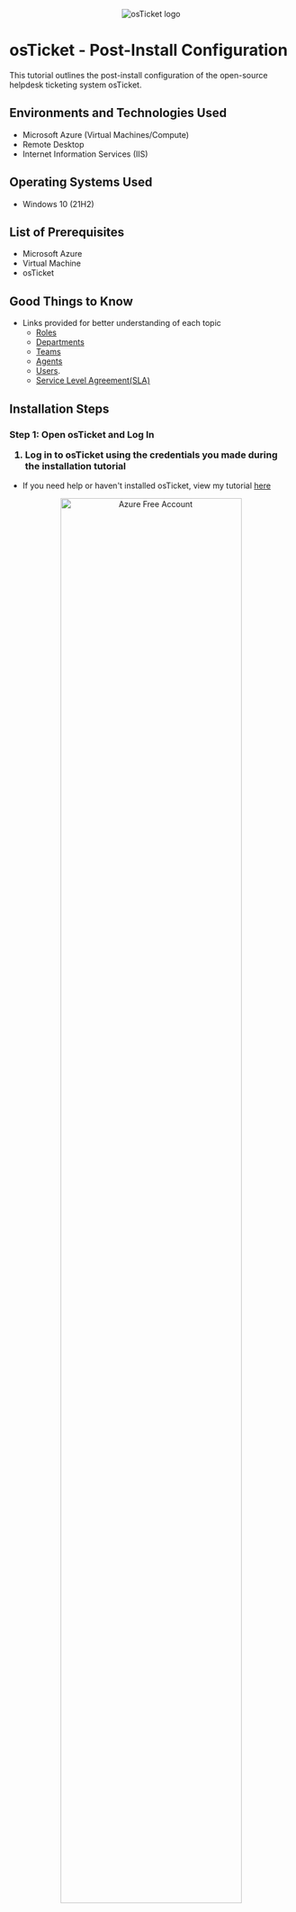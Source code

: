 <p align="center">
<img src="https://i.imgur.com/Clzj7Xs.png" alt="osTicket logo"/>
</p>

<h1>osTicket -  Post-Install Configuration</h1>
This tutorial outlines the post-install configuration of the open-source helpdesk ticketing system osTicket.<br />



<h2>Environments and Technologies Used</h2>

- Microsoft Azure (Virtual Machines/Compute)
- Remote Desktop
- Internet Information Services (IIS)

<h2>Operating Systems Used </h2>

- Windows 10</b> (21H2)

<h2>List of Prerequisites</h2>

- Microsoft Azure
- Virtual Machine
- osTicket 


<h2>Good Things to Know</h2>

 - Links provided for better understanding of each topic
 	- [Roles](https://docs.osticket.com/en/latest/Admin/Agents/Roles.html)
	- [Departments](https://docs.osticket.com/en/latest/Admin/Agents/Departments.html)
	- [Teams](https://docs.osticket.com/en/latest/Admin/Agents/Teams.html) 
	- [Agents](https://docs.osticket.com/en/latest/Admin/Agents/Agents.html)
	- [Users](https://docs.osticket.com/en/latest/Agent/Users/User%20Directory.html).
	- [Service Level Agreement(SLA)](https://docs.osticket.com/en/latest/Admin/Manage/SLA%20Plans.html)
	
   

<h2>Installation Steps</h2>

<h3>Step 1: Open osTicket and Log In

1. Log in to osTicket using the credentials you made during the installation tutorial </h3>
	- If you need help or haven't installed osTicket, view my tutorial [here](https://github.com/natefelder/osticket-prereqs)

<p align="center">
<img src="https://i.imgur.com/gAXVBO2.png" height="80%" width="80%" alt="Azure Free Account"/>	


<h3>Step 2: Configure Roles </h3>

1. Make sure you are in the Admin panel (check the top-right of the screen to see which panel you are in)
	- If it says "Agent," you are in the Admin panel
2. Select the Agent tab > Roles > Add New Role
	- Name: Supreme Admin
	- Select Permissions tab and check every box under the "Tickets," "Tasks," and "Knowledgebase" sections
3. Select Add Role
	
<p align="center">
<img src="https://i.imgur.com/9tiOON2.png" height="70%" width="70%" alt="Azure Free Account"/> <img src="https://i.imgur.com/CfCzRRk.png" height="70%" width="70%" alt="Azure Free Services"/>
</p>


<h3>Step 3: Configure Departments</h3>

1. Ensure you are still in the Admin panel
2. Select the Agent tab > Departments > Add New Department 
	- Name: System Administrators
3. Select Create Department 


<p align="center">
<img src="https://i.imgur.com/f2uEloL.png" height="70%" width="70%" alt="Azure Free Account"/> <img src="https://i.imgur.com/X2dXwjY.png" height="70%" width="70%" alt="Azure Free Services"/>
</p>


<h3>Step 4: Configure Teams
</h3>

1. Select the Agent tab > Teams > Add New Team
	- Name: Level II Support 
2. Go to the Members tab and select yourself in "Select Agent" dropdown menu
- Select Create Team
	
<p align="center">
<img src="https://i.imgur.com/v6zzN3N.png" height="70%" width="70%" alt="Azure Free Account"/> <img src="https://i.imgur.com/4IieS80.png" height="70%" width="70%" alt="Azure Free Services"/>
</p>

<h3>Step 5: Allow Anyone to Create Tickets</h3>

1. Select Settings > User Settings
	- Make sure the following box is unchecked: 
		- Registration Required: Require registration and login to create tickets 
		
<p align="center">
<img src="https://i.imgur.com/kcd1jRf.png" height="80%" width="80%" alt="Azure Free Account"/>		


<h3>Step 6: Configure Agents</h3>

1. Select the Agent tab > Add New Agents
	- Name: Jane Doe
	- Email : jane.doe(@)osticket.com
	- Username: jane.doe
	- Click Set Password and uncheck the box that says "Send the Agent a Password Reset Email"
		- Set your password to anything you like
		- Uncheck the box that says "Require Password Change at Next Login"
		- Select set
		
<p align="center">
<img src="https://i.imgur.com/fTvI0Ru.png" height="70%" width="70%" alt="Azure Free Account"/> <img src="https://i.imgur.com/6OU5KqX.png" height="70%" width="70%" alt="Azure Free Services"/>
</p>

1. Select the Access tab 
	- Under Primary Department: 
		- Select the Department dropdown menu > System Administrators
		- Select the Role dropdown menu > Supreme Admin
	- Extended Accesss 
		- Select Department > Support > Add > Supreme Admin
2. Select Team tab
	- Select Team dropdown menu > Level II Support
	- Select Add
3. Select Create	

	
<p align="center">
<img src="https://i.imgur.com/HPSPHNU.png" height="70%" width="70%" alt="Azure Free Account"/> <img src="https://i.imgur.com/hotx1wo.png" height="70%" width="70%" alt="Azure Free Services"/>
</p>

1. Create another agent and replace Jane with John.
	- Follow the same steps as above, except make some changes to the Primary Department
		- Select the Department dropdown menu > Support
		- Select the Role dropdown menu > View Only
	- Extended Accesss 
		- Select Department > Support > Save Changes
		
<p align="center">
<img src="https://i.imgur.com/qQ8ckBr.png" height="70%" width="70%" alt="Azure Free Account"/> <img src="https://i.imgur.com/KVPsUb4.png" height="70%" width="70%" alt="Azure Free Services"/>
</p>
 
     

<h3>Step 7: Configure Users
</h3>

<p align="center">
<img src="https://i.imgur.com/UUqCK1d.png" height="80%" width="80%" alt="Azure Free Account"/>		
	
1. Select the Users tab to create a user
	- Email Address: Karen(@)osticket.com
	- Full Name: Karen Karen
	- Select Add User
	
<p align="center">
<img src="https://i.imgur.com/wpTn12W.png" height="80%" width="80%" alt="Azure Free Account"/>			
	
 1. Select the User tab again to create another user
	- Email Address: Ken(@)osticket.com
	- Full Name: Ken Ken
	- Select Add User

<p align="center">
<img src="https://i.imgur.com/EXyy5Gq.png" height="80%" width="80%" alt="Azure Free Account"/>		

<h3>Step 8:  Configure Service Level Agreements (SLA)
</h3>

1. We'll create three SLAs
2. Select the Manage tab > SLA > Add New SLA Plan

	- Name: SEV-A 			
	- Grace Period: 1
	- Schedule dropdown menu: 24/7
	- Select Add Plan
	
<p align="center">
<img src="https://i.imgur.com/fMR4yMR.png" height="80%" width="80%" alt="Azure Free Account"/> <img src="https://i.imgur.com/3tQnihq.png" height="80%" width="80%" alt="Azure Free Services"/>
</p>

	- Name: SEV-B
	- Grace Period: 4
	- Schedule dropdown menu: 24/7
	- Select Add Plan
	
<p align="center">
<img src="https://i.imgur.com/pAbQPEP.png" height="80%" width="80%" alt="Azure Free Account"/>

	- Name: SEV-C 
	- Grace Period: 8
	- Schedule dropdown menu: Monday - Friday 8AM - 5PM with U.S. Holidays
	- Select Add Plan

<p align="center">
<img src="https://i.imgur.com/5cgn0oz.png" height="80%" width="80%" alt="Azure Free Account"/>



<h3>Step 9:   Configure Help Topics
</h3>

- Configure Help Topics
  Help Topics will streamline your end-user’s help desk experience to ensure proper assignment   and prompt response to tickets. Create as many Help Topics as needed and can even add sub     categories to Help Topics within each other for further breakdown (Example, Human Resources   and Human Resources/Payroll.)
     <h5>Admin Panel -> Manage -> Help Topics<h5/>
        <li> Business Critical Outage </li>
        <li> Personal Computer Issues </li>
        <li> Equipment Request </li>
        <li> Password Reset </li>
  <p align="center">
    <img src="https://i.imgur.com/n44Un1L.png" height="65%" width="65%" alt="create new help topic"/>
</p>
    <p align="center">
    <img src="https://i.imgur.com/MOE3unk.png" height="65%" width="65%" alt="business critical outage"/>
    </p>
    <p align="center">
    <img src="https://i.imgur.com/6dBcOCd.png" height="65%" width="65%" alt="personal computer issue"/>
    </p>
    <p>Below selected items, reflect all of the tickets that we've created. The other tickets were created by default. </p>
<p align="center">
    <img src="https://i.imgur.com/RFC1bTH.png" height="65%" width="65%" alt="all tickets that have been created"/>
</p>
<p align="center"><b><i>You have configured osTicket</b></i></p>
<p align="center"><b><i>“Congratulations, this concludes this lab."</p></b></i>
<br />
<p align="right"> Next up, <a href="https://github.com/natefelder/ticket-lifecycle"
>Ticket Lifecycle </a></p>
